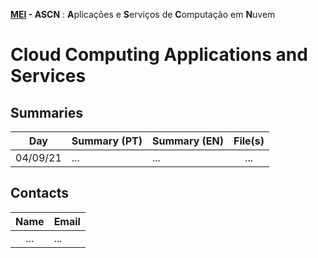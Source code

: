 **[MEI](../../../) - ASCN** : **A**plicações e **S**erviços de **C**omputação em **N**uvem 
# Cloud Computing Applications and Services 

## Summaries

| Day | Summary (PT)| Summary (EN)| File(s)|
| :------:| :-----------| :-----------| :-----------:|
| 04/09/21 | ... | ... | ... |

## Contacts

| Name | Email |
| :------:| :-----------|
| ... | ... |